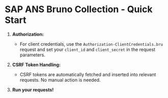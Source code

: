 # SAP ANS Bruno Collection - Quick Start

1. **Authorization:**

   - For client credentials, use the `Authorization-ClientCredentials.bru` request and set your `client_id` and `client_secret` in the request parameters.

2. **CSRF Token Handling:**

   - CSRF tokens are automatically fetched and inserted into relevant requests. No manual action is needed.

3. **Run your requests!**
